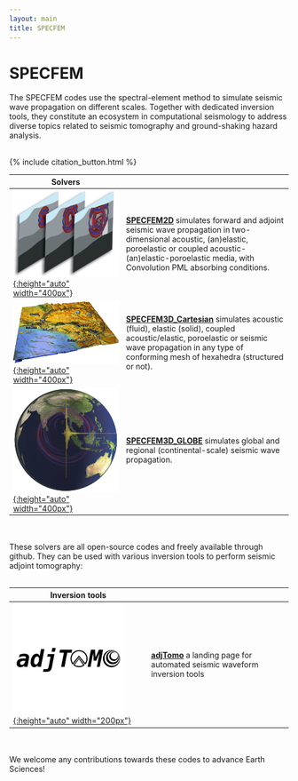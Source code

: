 ```yaml
---
layout: main
title: SPECFEM
---
```


# SPECFEM

The SPECFEM codes use the spectral-element method to simulate seismic wave propagation on different scales. Together with dedicated inversion tools, they constitute an ecosystem in computational seismology to address diverse topics related to seismic tomography and ground-shaking hazard analysis.
<br>
<br>


{% include citation_button.html %}


|  Solvers |     |
| ---      | --- |
| [![SPECFEM2D](figures/specfem2d.jpg "SPECFEM2D screenshot"){:height="auto" width="400px"}](https://github.com/SPECFEM/specfem2d) |  [**SPECFEM2D**](https://github.com/SPECFEM/specfem2d) simulates forward and adjoint seismic wave propagation in two-dimensional acoustic, (an)elastic, poroelastic or coupled acoustic-(an)elastic-poroelastic media, with Convolution PML absorbing conditions. |
| [![SPECFEM3D_Cartesian](figures/specfem3d.jpg "SPECFEM3D screenshot"){:height="auto" width="400px"}](https://github.com/SPECFEM/specfem3d) | [**SPECFEM3D_Cartesian**](https://github.com/SPECFEM/specfem3d) simulates acoustic (fluid), elastic (solid), coupled acoustic/elastic, poroelastic or seismic wave propagation in any type of conforming mesh of hexahedra (structured or not). |
| [![SPECFEM3D_GLOBE](figures/specfem3d_globe.png "SPECFEM3D_GLOBE screenshot"){:height="auto" width="400px"}](https://github.com/SPECFEM/specfem3d_globe) | [**SPECFEM3D_GLOBE**](https://github.com/SPECFEM/specfem3d_globe) simulates global and regional (continental-scale) seismic wave propagation. |

<br>
<br>
These solvers are all open-source codes and freely available through github.
They can be used with various inversion tools to perform seismic adjoint tomography:
<br>
<br>

| Inversion tools |     |
| ---             | --- |
| [![adjTomo](figures/adjTomo.png "adjTomo logo"){:height="auto" width="200px"}](https://github.com/adjtomo) | [**adjTomo**](https://github.com/adjtomo) a landing page for automated seismic waveform inversion tools |

<br>
<br>
We welcome any contributions towards these codes to advance Earth Sciences!
